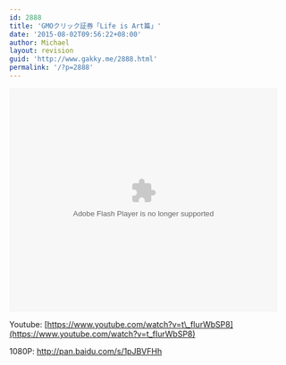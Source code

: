 ```yaml
---
id: 2888
title: 'GMOクリック証券「Life is Art篇」'
date: '2015-08-02T09:56:22+08:00'
author: Michael
layout: revision
guid: 'http://www.gakky.me/2888.html'
permalink: '/?p=2888'
---
```


<embed height="400" src="http://www.tudou.com/v/o6k6QyMYXbA/&bid=05&rpid=51229674&resourceId=51229674_05_05_99/v.swf" type="application/x-shockwave-flash" width="480"></embed>

Youtube: [https://www.youtube.com/watch?v=t\_fIurWbSP8](https://www.youtube.com/watch?v=t_fIurWbSP8)

1080P: <http://pan.baidu.com/s/1pJBVFHh>